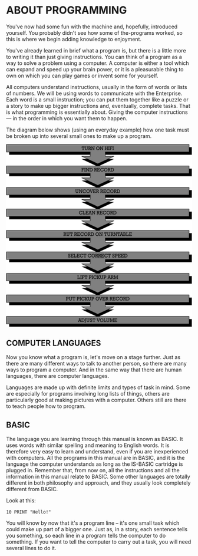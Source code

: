 # ABOUT PROGRAMMING

You've now had some fun with the machine and, hopefully, introduced yourself. You probably didn't see how some of the-programs worked, so this is where we begin adding knowledge to enjoyment.

You've already learned in brief what a program is, but there is a little more to writing it than just giving instructions. You can think of a program as a way to solve a problem using a computer. A computer is either a tool which can expand and speed up your brain power, or it is a pleasurable thing to own on which you can play games or invent some for yourself.

All computers understand instructions, usually in the form of words or lists of numbers. We will be using words to communicate with the Enterprise. Each word is a small instruction; you can put them together like a puzzle or a story to make up bigger instructions and, eventually, complete tasks. That is what programming is essentially about. Giving the computer instructions— in the order in which you want them to happen.

The diagram below shows (using an everyday example) how one task must be broken up into several small ones to make up a program.

![Algorythm](SW_IS-BASIC_ProgrGuide(Algorythm).png)
 
## COMPUTER LANGUAGES

Now you know what a program is, let's move on a stage further. Just as there are many different ways to talk to another person, so there are many ways to program a computer. And in the same way that there are human languages, there are computer languages.

Languages are made up with definite limits and types of task in mind. Some are especially for programs involving long lists of things, others are particularly good at making pictures with a computer. Others still are there to teach people how to program.

## BASIC

The language you are learning through this manual is known as BASIC. It uses words with similar spelling and meaning to English words. It is therefore very easy to learn and understand, even if you are inexperienced with computers. All the programs in this manual are in BASIC, and it is the language the computer understands as long as the IS-BASIC cartridge is plugged in. Remember that, from now on, all the instructions and all the information in this manual relate to BASIC. Some other languages are totally different in both philosophy and approach, and they usually look completely different from BASIC.

Look at this:
```
10 PRINT "Hello!"
```
You will know by now that it's a program line – it's one small task which could make up part of a bigger one. Just as, in a story, each sentence tells you something, so each line in a program tells the computer to do something. If you want to tell the computer to carry out a task, you will need several lines to do it.